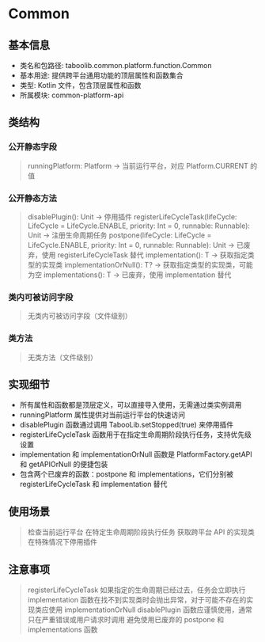 # Common
## 基本信息 
- 类名和包路径: taboolib.common.platform.function.Common
- 基本用途: 提供跨平台通用功能的顶层属性和函数集合
- 类型: Kotlin 文件，包含顶层属性和函数
- 所属模块: common-platform-api

## 类结构 
### 公开静态字段 
> runningPlatform: Platform -> 当前运行平台，对应 Platform.CURRENT 的值

### 公开静态方法 
> disablePlugin(): Unit -> 停用插件
> registerLifeCycleTask(lifeCycle: LifeCycle = LifeCycle.ENABLE, priority: Int = 0, runnable: Runnable): Unit -> 注册生命周期任务
> postpone(lifeCycle: LifeCycle = LifeCycle.ENABLE, priority: Int = 0, runnable: Runnable): Unit -> 已废弃，使用 registerLifeCycleTask 替代
> implementation<T>(): T -> 获取指定类型的实现类
> implementationOrNull<T>(): T? -> 获取指定类型的实现类，可能为空
> implementations<T>(): T -> 已废弃，使用 implementation 替代

### 类内可被访问字段 
> 无类内可被访问字段（文件级别）

### 类方法
> 无类方法（文件级别）

## 实现细节
- 所有属性和函数都是顶层定义，可以直接导入使用，无需通过类实例调用
- runningPlatform 属性提供对当前运行平台的快速访问
- disablePlugin 函数通过调用 TabooLib.setStopped(true) 来停用插件
- registerLifeCycleTask 函数用于在指定生命周期阶段执行任务，支持优先级设置
- implementation 和 implementationOrNull 函数是 PlatformFactory.getAPI 和 getAPIOrNull 的便捷包装
- 包含两个已废弃的函数：postpone 和 implementations，它们分别被 registerLifeCycleTask 和 implementation 替代

## 使用场景 
> 检查当前运行平台
> 在特定生命周期阶段执行任务
> 获取跨平台 API 的实现类
> 在特殊情况下停用插件

## 注意事项 
> registerLifeCycleTask 如果指定的生命周期已经过去，任务会立即执行
> implementation 函数在找不到实现类时会抛出异常，对于可能不存在的实现类应使用 implementationOrNull
> disablePlugin 函数应谨慎使用，通常只在严重错误或用户请求时调用
> 避免使用已废弃的 postpone 和 implementations 函数
